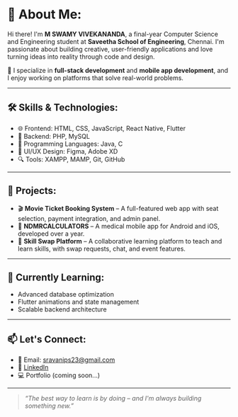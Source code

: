 # 💫 About Me:
Hi there! I'm **M SWAMY VIVEKANANDA**, a final-year Computer Science and Engineering student at **Saveetha School of Engineering**, Chennai. I'm passionate about building creative, user-friendly applications and love turning ideas into reality through code and design.

🔧 I specialize in **full-stack development** and **mobile app development**, and I enjoy working on platforms that solve real-world problems.

---

## 🛠️ Skills & Technologies:
- 🌐 Frontend: HTML, CSS, JavaScript, React Native, Flutter
- 🧠 Backend: PHP, MySQL
- 🧱 Programming Languages: Java, C
- 🎨 UI/UX Design: Figma, Adobe XD
- 🔍 Tools: XAMPP, MAMP, Git, GitHub

---

## 🚀 Projects:
- 🎬 **Movie Ticket Booking System** – A full-featured web app with seat selection, payment integration, and admin panel.
- 📱 **NDMRCALCULATORS** – A medical mobile app for Android and iOS, developed over a year.
- 🔁 **Skill Swap Platform** – A collaborative learning platform to teach and learn skills, with swap requests, chat, and event features.

---

## 🌱 Currently Learning:
- Advanced database optimization  
- Flutter animations and state management  
- Scalable backend architecture

---

## 📫 Let's Connect:
- 💌 Email: sravanips23@gmail.com  
- 🔗 [LinkedIn](https://www.linkedin.com/in/psravani)  
- 💻 Portfolio (coming soon...)

---

> *“The best way to learn is by doing – and I'm always building something new.”*

